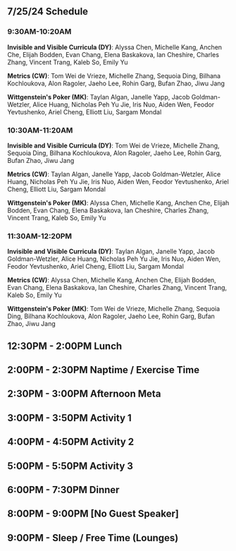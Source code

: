 ## 7/25/24 Schedule

### 9:30AM-10:20AM

**Invisible and Visible Curricula (DY)**: Alyssa Chen, Michelle Kang, Anchen Che, Elijah Bodden, Evan Chang, Elena Baskakova, Ian Cheshire, Charles Zhang, Vincent Trang, Kaleb So, Emily Yu

**Metrics (CW)**: Tom Wei de Vrieze, Michelle Zhang, Sequoia Ding, Bilhana Kochloukova, Alon Ragoler, Jaeho Lee, Rohin Garg, Bufan Zhao, Jiwu Jang

**Wittgenstein's Poker (MK)**: Taylan Algan, Janelle Yapp, Jacob Goldman-Wetzler, Alice Huang, Nicholas Peh Yu Jie, Iris Nuo, Aiden Wen, Feodor Yevtushenko, Ariel Cheng, Elliott Liu, Sargam Mondal

### 10:30AM-11:20AM

**Invisible and Visible Curricula (DY)**: Tom Wei de Vrieze, Michelle Zhang, Sequoia Ding, Bilhana Kochloukova, Alon Ragoler, Jaeho Lee, Rohin Garg, Bufan Zhao, Jiwu Jang

**Metrics (CW)**: Taylan Algan, Janelle Yapp, Jacob Goldman-Wetzler, Alice Huang, Nicholas Peh Yu Jie, Iris Nuo, Aiden Wen, Feodor Yevtushenko, Ariel Cheng, Elliott Liu, Sargam Mondal

**Wittgenstein's Poker (MK)**: Alyssa Chen, Michelle Kang, Anchen Che, Elijah Bodden, Evan Chang, Elena Baskakova, Ian Cheshire, Charles Zhang, Vincent Trang, Kaleb So, Emily Yu

### 11:30AM-12:20PM

**Invisible and Visible Curricula (DY)**: Taylan Algan, Janelle Yapp, Jacob Goldman-Wetzler, Alice Huang, Nicholas Peh Yu Jie, Iris Nuo, Aiden Wen, Feodor Yevtushenko, Ariel Cheng, Elliott Liu, Sargam Mondal

**Metrics (CW)**: Alyssa Chen, Michelle Kang, Anchen Che, Elijah Bodden, Evan Chang, Elena Baskakova, Ian Cheshire, Charles Zhang, Vincent Trang, Kaleb So, Emily Yu

**Wittgenstein's Poker (MK)**: Tom Wei de Vrieze, Michelle Zhang, Sequoia Ding, Bilhana Kochloukova, Alon Ragoler, Jaeho Lee, Rohin Garg, Bufan Zhao, Jiwu Jang


## 12:30PM - 2:00PM Lunch
## 2:00PM - 2:30PM Naptime / Exercise Time
## 2:30PM - 3:00PM Afternoon Meta 
## 3:00PM - 3:50PM Activity 1
## 4:00PM - 4:50PM Activity 2
## 5:00PM - 5:50PM Activity 3
## 6:00PM - 7:30PM Dinner
## 8:00PM - 9:00PM [No Guest Speaker]
## 9:00PM - Sleep / Free Time (Lounges)